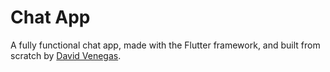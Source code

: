 # Chat App

A fully functional chat app, made with the Flutter framework, and built from scratch by [David Venegas](https://github.com/davidmvenegas).
